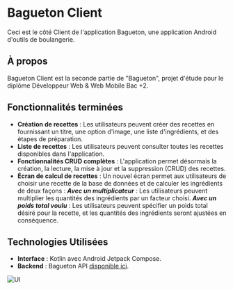 # Bagueton Client

Ceci est le côté Client de l'application Bagueton, une application Android d'outils de boulangerie.

## À propos

Bagueton Client est la seconde partie de "Bagueton", projet d'étude pour le diplôme Développeur Web & Web Mobile Bac +2.

## Fonctionnalités terminées 

- **Création de recettes** : Les utilisateurs peuvent créer des recettes en fournissant un titre, une option d'image, une liste d'ingrédients, et des étapes de préparation.
- **Liste de recettes** : Les utilisateurs peuvent consulter toutes les recettes disponibles dans l'application.
- **Fonctionnalités CRUD complètes** : L'application permet désormais la création, la lecture, la mise à jour et la suppression (CRUD) des recettes.
- **Écran de calcul de recettes** : Un nouvel écran permet aux utilisateurs de choisir une recette de la base de données et de calculer les ingrédients de deux façons :
  ***Avec un multiplicateur*** : Les utilisateurs peuvent multiplier les quantités des ingrédients par un facteur choisi.
  ***Avec un poids total voulu*** : Les utilisateurs peuvent spécifier un poids total désiré pour la recette, et les quantités des ingrédients seront ajustées en conséquence.

## Technologies Utilisées

- **Interface** : Kotlin avec Android Jetpack Compose.
- **Backend** : Bagueton API [disponible ici](https://github.com/CedricSanchezGithub/Bagueton_v1).


![UI](https://github.com/CedricSanchezGithub/Bagueton_Client/assets/129597649/cf5f722c-1c9e-4dc4-9a82-9f944b0bcb0e)
